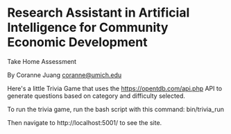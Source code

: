 Research Assistant in Artificial Intelligence for Community Economic Development
===========================
Take Home Assessment

By Coranne Juang <coranne@umich.edu>

Here's a little Trivia Game that uses the https://opentdb.com/api.php API to generate questions based on category and difficulty selected. 

To run the trivia game, run the bash script with this command:
bin/trivia_run           

Then navigate to http://localhost:5001/ to see the site.
